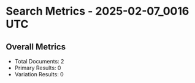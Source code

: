 # Search Metrics - 2025-02-07_0016 UTC

## Overall Metrics
- Total Documents: 2
- Primary Results: 0
- Variation Results: 0
